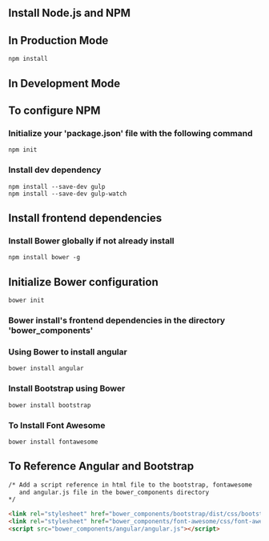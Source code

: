 ## Install Node.js and NPM

## In Production Mode
```
npm install
```

## In Development Mode

## To configure NPM
### Initialize your 'package.json' file with the following command 
```
npm init
```

### Install dev dependency 
```
npm install --save-dev gulp
npm install --save-dev gulp-watch
```

## Install frontend dependencies
### Install Bower globally if not already install
```
npm install bower -g
```

## Initialize Bower configuration
```
bower init
```
### Bower install's frontend dependencies in the directory 'bower_components'
### Using Bower to install angular
```
bower install angular
```

### Install Bootstrap using Bower 
```
bower install bootstrap
```

### To Install Font Awesome
```
bower install fontawesome
```

## To Reference Angular and Bootstrap
```html
/* Add a script reference in html file to the bootstrap, fontawesome
   and angular.js file in the bower_components directory
*/

<link rel="stylesheet" href="bower_components/bootstrap/dist/css/bootstrap.css">
<link rel="stylesheet" href="bower_components/font-awesome/css/font-awesome.css">
<script src="bower_components/angular/angular.js"></script>
```
